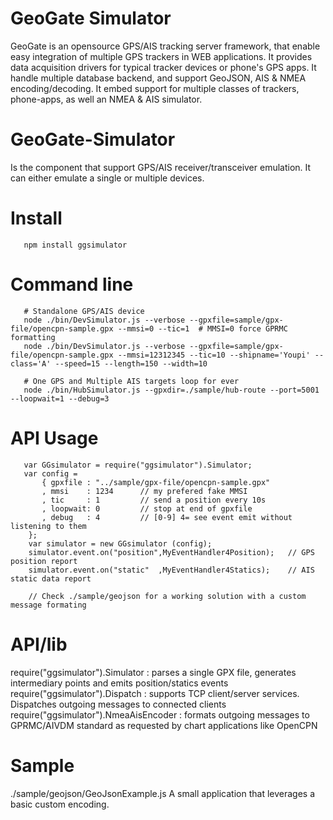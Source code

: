 GeoGate Simulator
=================

GeoGate is an opensource GPS/AIS tracking server framework, that enable easy
integration of multiple GPS trackers in WEB applications. It provides data
acquisition drivers for typical tracker devices or phone's GPS apps.
It handle multiple database backend, and support GeoJSON, AIS & NMEA encoding/decoding.
It embed support for multiple classes of trackers, phone-apps, as well an NMEA & AIS simulator.

GeoGate-Simulator
==================

Is the component that support GPS/AIS receiver/transceiver emulation. It can either
emulate a single or multiple devices.

Install
=======

       npm install ggsimulator

Command line
=============
       # Standalone GPS/AIS device
       node ./bin/DevSimulator.js --verbose --gpxfile=sample/gpx-file/opencpn-sample.gpx --mmsi=0 --tic=1  # MMSI=0 force GPRMC formatting
       node ./bin/DevSimulator.js --verbose --gpxfile=sample/gpx-file/opencpn-sample.gpx --mmsi=12312345 --tic=10 --shipname='Youpi' --class='A' --speed=15 --length=150 --width=10

       # One GPS and Multiple AIS targets loop for ever
       node ./bin/HubSimulator.js --gpxdir=./sample/hub-route --port=5001 --loopwait=1 --debug=3

API Usage
============
       var GGsimulator = require("ggsimulator").Simulator;
       var config =
           { gpxfile : "../sample/gpx-file/opencpn-sample.gpx"
           , mmsi    : 1234      // my prefered fake MMSI
           , tic     : 1         // send a position every 10s
           , loopwait: 0         // stop at end of gpxfile
           , debug   : 4         // [0-9] 4= see event emit without listening to them
        };
        var simulator = new GGsimulator (config);
        simulator.event.on("position",MyEventHandler4Position);   // GPS position report
        simulator.event.on("static"  ,MyEventHandler4Statics);    // AIS static data report

        // Check ./sample/geojson for a working solution with a custom message formating


API/lib
========
   require("ggsimulator").Simulator      : parses a single GPX file, generates intermediary points and emits position/statics events
   require("ggsimulator").Dispatch       : supports TCP client/server services. Dispatches outgoing messages to connected clients
   require("ggsimulator").NmeaAisEncoder : formats outgoing messages to GPRMC/AIVDM standard as requested by chart applications like OpenCPN

Sample
======
   ./sample/geojson/GeoJsonExample.js A small application that leverages a basic custom encoding.